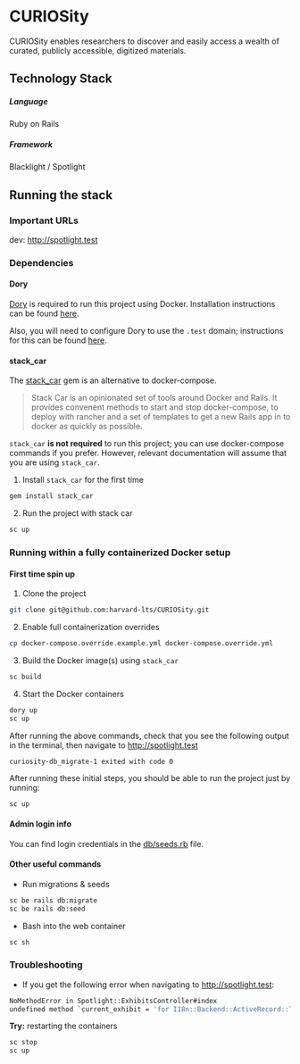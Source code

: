 # CURIOSity
CURIOSity enables researchers to discover and easily access a wealth of curated, publicly accessible, digitized materials.

## Technology Stack

##### Language
Ruby on Rails

##### Framework
Blacklight / Spotlight

## Running the stack

### Important URLs

dev: http://spotlight.test

### Dependencies

#### Dory

[Dory](https://github.com/FreedomBen/dory) is required to run this project using Docker. Installation instructions can be found [here](https://github.com/FreedomBen/dory#installation).

Also, you will need to configure Dory to use the `.test` domain; instructions for this can be found [here](https://playbook-staging.notch8.com/en/dev/environment/run-dory-without-password).

#### stack_car

The [stack_car](https://rubygems.org/gems/stack_car) gem is an alternative to docker-compose.

> Stack Car is an opinionated set of tools around Docker and Rails.  It provides convenent methods to start and stop docker-compose, to deploy with rancher and a set of templates to get a new Rails app in to docker as quickly as possible.

`stack_car` **is not required** to run this project; you can use docker-compose commands if you prefer. However, relevant documentation will assume that you are using `stack_car`.

1. Install `stack_car` for the first time

```bash
gem install stack_car
```

2. Run the project with stack car

```bash
sc up
```

### Running within a fully containerized Docker setup

#### First time spin up

1. Clone the project

```bash
git clone git@github.com:harvard-lts/CURIOSity.git
```

2. Enable full containerization overrides

```bash
cp docker-compose.override.example.yml docker-compose.override.yml
```

3. Build the Docker image(s) using `stack_car`

```bash
sc build
```

4. Start the Docker containers

```bash
dory up
sc up
```

After running the above commands, check that you see the following output in the terminal, then navigate to http://spotlight.test

`curiosity-db_migrate-1 exited with code 0`

After running these initial steps, you should be able to run the project just by running:

```bash
sc up
```

#### Admin login info

You can find login credentials in the [db/seeds.rb](db/seeds.rb) file.

#### Other useful commands

- Run migrations & seeds

```bash
sc be rails db:migrate
sc be rails db:seed
```

- Bash into the web container

```bash
sc sh
```

### Troubleshooting

- If you get the following error when navigating to http://spotlight.test:

```bash
NoMethodError in Spotlight::ExhibitsController#index
undefined method `current_exhibit = 'for I18n::Backend::ActiveRecord::Translation(Table doesn't exist):Class
```

**Try:** restarting the containers

```bash
sc stop
sc up
```
